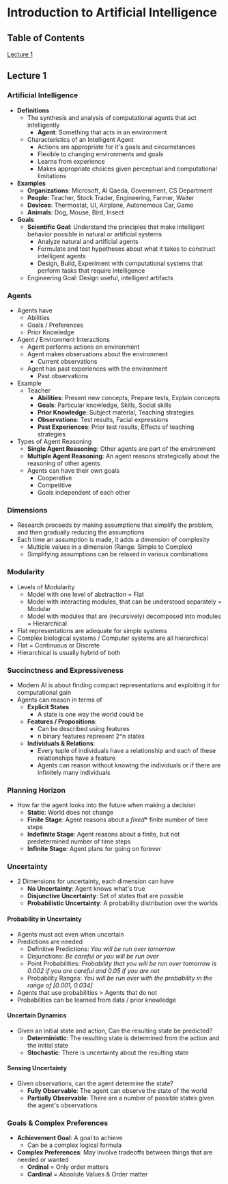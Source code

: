 # Introduction to Artificial Intelligence

## Table of Contents

[Lecture 1](#Lecture1)
<br>


<a name="Lecture1"></a>
## Lecture 1

### Artificial Intelligence
- **Definitions**
  - The synthesis and analysis of computational agents that act intelligently
    - **Agent**: Something that acts in an environment
  - Characteristics of an Intelligent Agent
    - Actions are appropriate for it's goals and circumstances
    - Flexible to changing environments and goals
    - Learns from experience
    - Makes appropriate choices given perceptual and computational limitations
- **Examples**
  - **Organizations**: Microsoft, Al Qaeda, Government, CS Department
  - **People**: Teacher, Stock Trader, Engineering, Farmer, Waiter
  - **Devices**: Thermostat, UI, Airplane, Autonomous Car, Game
  - **Animals**: Dog, Mouse, Bird, Insect
- **Goals**
  - **Scientific Goal**: Understand the principles that make intelligent behavior possible in natural or artificial systems
    - Analyze natural and artificial agents
    - Formulate and test hypotheses about what it takes to construct intelligent agents
    - Design, Build, Experiment with computational systems that perform tasks that require intelligence
  - Engineering Goal: Design useful, intelligent artifacts

### Agents
- Agents have
    - Abilities
    - Goals / Preferences
    - Prior Knowledge
- Agent / Environment Interactions
  - Agent performs actions on environment
  - Agent makes observations about the environment
    - Current observations
  - Agent has past experiences with the environment
    - Past observations
- Example
  - Teacher
    - **Abilities**: Present new concepts, Prepare tests, Explain concepts
    - **Goals**: Particular knowledge, Skills, Social skills
    - **Prior Knowledge**: Subject material, Teaching strategies
    - **Observations**: Test results, Facial expressions
    - **Past Experiences**: Prior test results, Effects of teaching strategies
- Types of Agent Reasoning
  - **Single Agent Reasoning**: Other agents are part of the environment
  - **Multiple Agent Reasoning**: An agent reasons strategically about the reasoning of other agents
  - Agents can have their own goals
    - Cooperative
    - Competitive
    - Goals independent of each other


### Dimensions
- Research proceeds by making assumptions that simplify the problem, and then gradually reducing the assumptions
- Each time an assumption is made, it adds a dimension of complexity
  - Multiple values in a dimension (Range: Simple to Complex)
  - Simplifying assumptions can be relaxed in various combinations

### Modularity
- Levels of Modularity
  - Model with one level of abstraction = Flat
  - Model with interacting modules, that can be understood separately = Modular
  - Model with modules that are (recursively) decomposed into modules = Hierarchical
- Flat representations are adequate for simple systems
- Complex biological systems / Computer systems are all hierarchical
- Flat = Continuous or Discrete
- Hierarchical is usually hybrid of both

### Succinctness and Expressiveness
- Modern AI is about finding compact representations and exploiting it for computational gain
- Agents can reason in terms of
  - **Explicit States**
    - A state is one way the world could be
  - **Features / Propositions**:
    - Can be described using features
    - n binary features represent 2^n states
  - **Individuals & Relations**:
    - Every tuple of individuals have a relationship and each of these relationships have a feature
    - Agents can reason without knowing the individuals or if there are infinitely many individuals

### Planning Horizon
- How far the agent looks into the future when making a decision
  - **Static**: World does not change
  - **Finite Stage**: Agent reasons about a *fixed** finite number of time steps
  - **Indefinite Stage**: Agent reasons about a finite, but not predetermined number of time steps
  - **Infinite Stage**: Agent plans for going on forever

### Uncertainty
- 2 Dimensions for uncertainty, each dimension can have
  - **No Uncertainty**: Agent knows what's true
  - **Disjunctive Uncertainty**: Set of states that are possible
  - **Probabilistic Uncertainty**: A probability distribution over the worlds

#### Probability in Uncertainty
- Agents must act even when uncertain
- Predictions are needed
  - Definitive Predictions: *You will be run over tomorrow*
  - Disjunctions: *Be careful or you will be run over*
  - Point Probabilities: *Probability that you will be run over tomorrow is 0.002 if you are careful and 0.05 if you are not*
  - Probability Ranges: *You will be run over with the probability in the range of [0.001, 0.034]*
- Agents that use probabilities > Agents that do not
- Probabilities can be learned from data / prior knowledge

#### Uncertain Dynamics
- Given an initial state and action, Can the resulting state be predicted?
  - **Deterministic**: The resulting state is determined from the action and the initial state
  - **Stochastic**: There is uncertainty about the resulting state

#### Sensing Uncertainty
- Given observations, can the agent determine the state?
  - **Fully Observable**: The agent can observe the state of the world
  - **Partially Observable**: There are a number of possible states given the agent's observations

### Goals & Complex Preferences
- **Achievement Goal**: A goal to achieve
  - Can be a complex logical formula
- **Complex Preferences**: May involve tradeoffs between things that are needed or wanted
  - **Ordinal** = Only order matters
  - **Cardinal** = Absolute Values & Order matter
